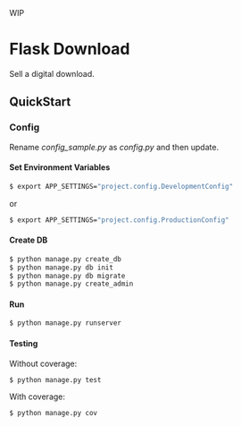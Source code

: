WIP

# Flask Download

Sell a digital download.

## QuickStart

### Config

Rename *config_sample.py* as *config.py* and then update.

#### Set Environment Variables

```sh
$ export APP_SETTINGS="project.config.DevelopmentConfig"
```

or

```sh
$ export APP_SETTINGS="project.config.ProductionConfig"
```

#### Create DB

```sh
$ python manage.py create_db
$ python manage.py db init
$ python manage.py db migrate
$ python manage.py create_admin
```

#### Run

```sh
$ python manage.py runserver
```

#### Testing

Without coverage:

```sh
$ python manage.py test
```

With coverage:

```sh
$ python manage.py cov
```